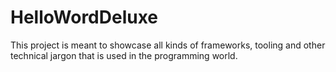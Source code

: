 # HelloWordDeluxe


This project is meant to showcase all kinds of frameworks, tooling and other technical jargon that is used in the programming world.
